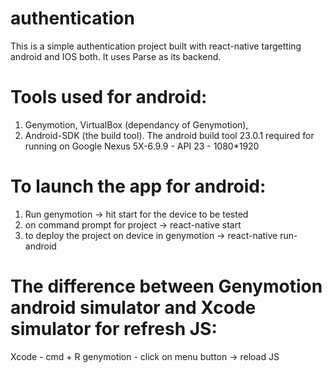 # authentication

This is a simple authentication project built with react-native targetting android and IOS both. It uses Parse
as its backend.

# Tools used for android: 
1. Genymotion, VirtualBox (dependancy of Genymotion), 
2. Android-SDK (the build tool). The android build tool 23.0.1 required for running on Google Nexus 5X-6.9.9 - API 23 - 1080*1920

# To launch the app for android:
1. Run genymotion -> hit start for the device to be tested
2. on command prompt for project -> react-native start
3. to deploy the project on device in genymotion -> react-native run-android

# The difference between Genymotion android simulator and Xcode simulator for refresh JS:
Xcode - cmd + R
genymotion - click on menu button -> reload JS


